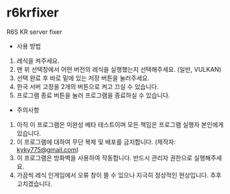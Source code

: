 # r6krfixer
R6S KR server fixer

- 사용 방법
1. 레식을 켜주세요.
2. 맨 위 선택창에서 어떤 버전의 레식을 실행했는지 선택해주세요. (일반, VULKAN)
3. 선택 완료 후 바로 밑에 있는 저장 버튼을 눌러주세요.
4. 한국 서버 고정을 2개의 버튼으로 켜고 끄실 수 있습니다.
5. 프로그램 종료 버튼을 눌러 프로그램을 종료하실 수 있습니다.
- 주의사항
1. 아직 이 프로그램은 미완성 베타 테스트이며 모든 책임은 프로그램 실행자 본인에게 있습니다.
2. 이 프로그램에 대하여 무단 복제 및 배포를 금지합니다. (제작자: kyky775@gmail.com)
3. 이 프로그램은 방화벽을 사용하여 작동합니다. 반드시 관리자 권한으로 실행해주세요.
4. 가끔씩 레식 인게임에서 오류 창이 뜰 수 있으나 지극히 정상적인 현상입니다. 추후 고치겠습니다.

